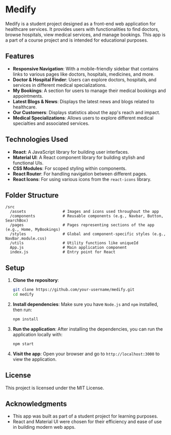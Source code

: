 # Medify

Medify is a student project designed as a front-end web application for healthcare services. It provides users with functionalities to find doctors, browse hospitals, view medical services, and manage bookings. This app is a part of a course project and is intended for educational purposes.

## Features

- **Responsive Navigation**: With a mobile-friendly sidebar that contains links to various pages like doctors, hospitals, medicines, and more.
- **Doctor & Hospital Finder**: Users can explore doctors, hospitals, and services in different medical specializations.
- **My Bookings**: A section for users to manage their medical bookings and appointments.
- **Latest Blogs & News**: Displays the latest news and blogs related to healthcare.
- **Our Customers**: Displays statistics about the app's reach and impact.
- **Medical Specializations**: Allows users to explore different medical specialties and associated services.

## Technologies Used

- **React**: A JavaScript library for building user interfaces.
- **Material UI**: A React component library for building stylish and functional UIs.
- **CSS Modules**: For scoped styling within components.
- **React Router**: For handling navigation between different pages.
- **React Icons**: For using various icons from the `react-icons` library.

## Folder Structure

```
/src
  /assets                # Images and icons used throughout the app
  /components            # Reusable components (e.g., Navbar, Button, SearchBox)
  /pages                 # Pages representing sections of the app (e.g., Home, MyBookings)
  /styles                # Global and component-specific styles (e.g., NavBar.module.css)
  /utils                 # Utility functions like uniqueId
  App.js                 # Main application component
  index.js               # Entry point for React
```

## Setup

1. **Clone the repository**:
   ```bash
   git clone https://github.com/your-username/medify.git
   cd medify
   ```

2. **Install dependencies**:
   Make sure you have `Node.js` and `npm` installed, then run:
   ```bash
   npm install
   ```

3. **Run the application**:
   After installing the dependencies, you can run the application locally with:
   ```bash
   npm start
   ```

4. **Visit the app**:
   Open your browser and go to `http://localhost:3000` to view the application.

## License

This project is licensed under the MIT License.

## Acknowledgments

- This app was built as part of a student project for learning purposes.
- React and Material UI were chosen for their efficiency and ease of use in building modern web apps.
 
